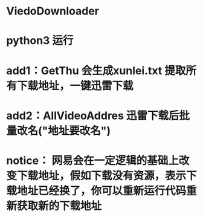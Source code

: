 # ViedoDownloader
# python3 运行
# add1：GetThu 会生成xunlei.txt 提取所有下载地址，一键迅雷下载
# add2：AllVideoAddres 迅雷下载后批量改名("地址要改名")
# notice： 网易会在一定逻辑的基础上改变下载地址，假如下载没有资源，表示下载地址已经换了，你可以重新运行代码重新获取新的下载地址
